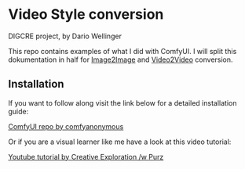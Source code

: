 # **Video Style conversion**
DIGCRE project, by Dario Wellinger

This repo contains examples of what I did with ComfyUI. I will split this dokumentation in half for [Image2Image](https://github.com/DaWelli/DIGCRE-project/tree/main/Image2Image) and [Video2Video](https://github.com/DaWelli/DIGCRE-project/tree/main/Video2Video) conversion.

## **Installation**
If you want to follow along visit the link below for a detailed installation guide:

[ComfyUI repo by comfyanonymous](https://github.com/comfyanonymous/ComfyUI_examples?tab=readme-ov-file)

Or if you are a visual learner like me have a look at this video tutorial:

 [Youtube tutorial by Creative Exploration /w Purz](https://youtu.be/gj6ptjBojl0)
